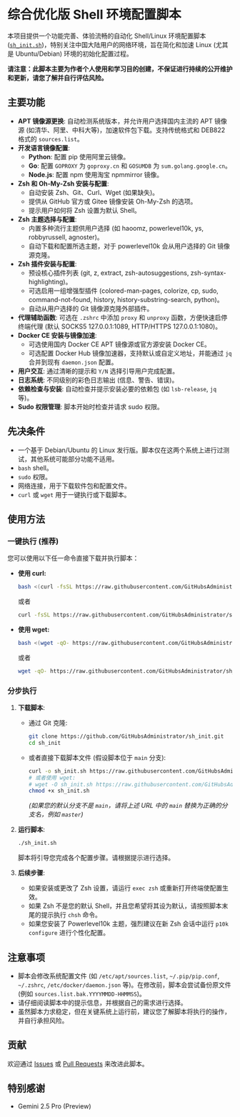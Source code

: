 # 综合优化版 Shell 环境配置脚本

本项目提供一个功能完善、体验流畅的自动化 Shell/Linux 环境配置脚本 ([`sh_init.sh`](https://raw.githubusercontent.com/GitHubsAdministrator/sh_init/main/sh_init.sh))，特别关注中国大陆用户的网络环境，旨在简化和加速 Linux (尤其是 Ubuntu/Debian) 环境的初始化配置过程。

**请注意：此脚本主要为作者个人使用和学习目的创建，不保证进行持续的公开维护和更新，请您了解并自行评估风险。**

## 主要功能

*   **APT 镜像源更换**: 自动检测系统版本，并允许用户选择国内主流的 APT 镜像源 (如清华、阿里、中科大等)，加速软件包下载。支持传统格式和 DEB822 格式的 `sources.list`。
*   **开发语言镜像配置**:
    *   **Python**: 配置 pip 使用阿里云镜像。
    *   **Go**: 配置 `GOPROXY` 为 `goproxy.cn` 和 `GOSUMDB` 为 `sum.golang.google.cn`。
    *   **Node.js**: 配置 npm 使用淘宝 npmmirror 镜像。
*   **Zsh 和 Oh-My-Zsh 安装与配置**:
    *   自动安装 Zsh、Git、Curl、Wget (如果缺失)。
    *   提供从 GitHub 官方或 Gitee 镜像安装 Oh-My-Zsh 的选项。
    *   提示用户如何将 Zsh 设置为默认 Shell。
*   **Zsh 主题选择与配置**:
    *   内置多种流行主题供用户选择 (如 haoomz, powerlevel10k, ys, robbyrussell, agnoster)。
    *   自动下载和配置所选主题，对于 powerlevel10k 会从用户选择的 Git 镜像源克隆。
*   **Zsh 插件安装与配置**:
    *   预设核心插件列表 (git, z, extract, zsh-autosuggestions, zsh-syntax-highlighting)。
    *   可选启用一组增强型插件 (colored-man-pages, colorize, cp, sudo, command-not-found, history, history-substring-search, python)。
    *   自动从用户选择的 Git 镜像源克隆外部插件。
*   **代理辅助函数**: 可选在 `.zshrc` 中添加 `proxy` 和 `unproxy` 函数，方便快速启停终端代理 (默认 SOCKS5 127.0.0.1:1089, HTTP/HTTPS 127.0.0.1:1080)。
*   **Docker CE 安装与镜像加速**:
    *   可选使用国内 Docker CE APT 镜像源或官方源安装 Docker CE。
    *   可选配置 Docker Hub 镜像加速器，支持默认或自定义地址，并能通过 `jq` 合并到现有 `daemon.json` 配置。
*   **用户交互**: 通过清晰的提示和 `Y/N` 选择引导用户完成配置。
*   **日志系统**: 不同级别的彩色日志输出 (信息、警告、错误)。
*   **依赖检查与安装**: 自动检查并提示安装必要的依赖包 (如 `lsb-release`, `jq` 等)。
*   **Sudo 权限管理**: 脚本开始时检查并请求 sudo 权限。

## 先决条件

*   一个基于 Debian/Ubuntu 的 Linux 发行版。脚本仅在这两个系统上进行过测试，其他系统可能部分功能不适用。
*   `bash` shell。
*   `sudo` 权限。
*   网络连接，用于下载软件包和配置文件。
*   `curl` 或 `wget` 用于一键执行或下载脚本。

## 使用方法

### 一键执行 (推荐)

您可以使用以下任一命令直接下载并执行脚本：

*   **使用 curl:**
    ```bash
    bash <(curl -fsSL https://raw.githubusercontent.com/GitHubsAdministrator/sh_init/main/sh_init.sh)
    ```
    或者
    ```bash
    curl -fsSL https://raw.githubusercontent.com/GitHubsAdministrator/sh_init/main/sh_init.sh | bash
    ```

*   **使用 wget:**
    ```bash
    bash <(wget -qO- https://raw.githubusercontent.com/GitHubsAdministrator/sh_init/main/sh_init.sh)
    ```
    或者
    ```bash
    wget -qO- https://raw.githubusercontent.com/GitHubsAdministrator/sh_init/main/sh_init.sh | bash
    ```
    

### 分步执行

1.  **下载脚本**:
    *   通过 Git 克隆:
        ```bash
        git clone https://github.com/GitHubsAdministrator/sh_init.git
        cd sh_init
        ```
    *   或者直接下载脚本文件 (假设脚本位于 `main` 分支):
        ```bash
        curl -o sh_init.sh https://raw.githubusercontent.com/GitHubsAdministrator/sh_init/main/sh_init.sh
        # 或者使用 wget:
        # wget -O sh_init.sh https://raw.githubusercontent.com/GitHubsAdministrator/sh_init/main/sh_init.sh
        chmod +x sh_init.sh
        ```
        *(如果您的默认分支不是 `main`，请将上述 URL 中的 `main` 替换为正确的分支名，例如 `master`)*

2.  **运行脚本**:
    ```bash
    ./sh_init.sh
    ```
    脚本将引导您完成各个配置步骤。请根据提示进行选择。

3.  **后续步骤**:
    *   如果安装或更改了 Zsh 设置，请运行 `exec zsh` 或重新打开终端使配置生效。
    *   如果 Zsh 不是您的默认 Shell，并且您希望将其设为默认，请按照脚本末尾的提示执行 `chsh` 命令。
    *   如果您安装了 Powerlevel10k 主题，强烈建议在新 Zsh 会话中运行 `p10k configure` 进行个性化配置。


## 注意事项

*   脚本会修改系统配置文件 (如 `/etc/apt/sources.list`, `~/.pip/pip.conf`, `~/.zshrc`, `/etc/docker/daemon.json` 等)。在修改前，脚本会尝试备份原文件 (例如 `sources.list.bak.YYYYMMDD-HHMMSS`)。
*   请仔细阅读脚本中的提示信息，并根据自己的需求进行选择。
*   虽然脚本力求稳定，但在关键系统上运行前，建议您了解脚本将执行的操作，并自行承担风险。

## 贡献

欢迎通过 [Issues](https://github.com/GitHubsAdministrator/sh_init/issues) 或 [Pull Requests](https://github.com/GitHubsAdministrator/sh_init/pulls) 来改进此脚本。

## 特别感谢

*   Gemini 2.5 Pro (Preview)
